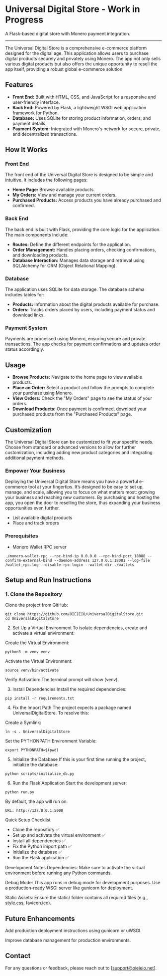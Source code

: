
# Universal Digital Store - Work in Progress

A Flask-based digital store with Monero payment integration.

---

The Universal Digital Store is a comprehensive e-commerce platform designed for the digital age. This application allows users to purchase digital products securely and privately using Monero. The app not only sells various digital products but also offers the unique opportunity to resell the app itself, providing a robust global e-commerce solution.

## Features

- **Front End:** Built with HTML, CSS, and JavaScript for a responsive and user-friendly interface.
- **Back End:** Powered by Flask, a lightweight WSGI web application framework for Python.
- **Database:** Uses SQLite for storing product information, orders, and payment details.
- **Payment System:** Integrated with Monero's network for secure, private, and decentralized transactions.

## How It Works

### Front End

The front end of the Universal Digital Store is designed to be simple and intuitive. It includes the following pages:

- **Home Page:** Browse available products.
- **My Orders:** View and manage your current orders.
- **Purchased Products:** Access products you have already purchased and confirmed.

### Back End

The back end is built with Flask, providing the core logic for the application. The main components include:

- **Routes:** Define the different endpoints for the application.
- **Order Management:** Handles placing orders, checking confirmations, and downloading products.
- **Database Interaction:** Manages data storage and retrieval using SQLAlchemy for ORM (Object Relational Mapping).

### Database

The application uses SQLite for data storage. The database schema includes tables for:

- **Products:** Information about the digital products available for purchase.
- **Orders:** Tracks orders placed by users, including payment status and download links.

### Payment System

Payments are processed using Monero, ensuring secure and private transactions. The app checks for payment confirmations and updates order status accordingly.

## Usage

- **Browse Products:** Navigate to the home page to view available products.
- **Place an Order:** Select a product and follow the prompts to complete your purchase using Monero.
- **View Orders:** Check the "My Orders" page to see the status of your orders.
- **Download Products:** Once payment is confirmed, download your purchased products from the "Purchased Products" page.

## Customization

The Universal Digital Store can be customized to fit your specific needs. Choose from standard or advanced versions to allow for further customization, including adding new product categories and integrating additional payment methods.

### Empower Your Business
Deploying the Universal Digital Store means you have a powerful e-commerce tool at your fingertips. It’s designed to be easy to set up, manage, and scale, allowing you to focus on what matters most: growing your business and reaching new customers. By purchasing and hosting the app, you open the door to reselling the store, thus expanding your business opportunities even further.

- List available digital products
- Place and track orders

### Prerequisites

- Monero Wallet RPC server

```./monero-wallet-rpc --rpc-bind-ip 0.0.0.0 --rpc-bind-port 18088 --confirm-external-bind --daemon-address 127.0.0.1:18081 --log-file /wallet_rpc.log --disable-rpc-login --wallet-dir ./wallets```

## **Setup and Run Instructions**

### **1. Clone the Repository**

Clone the project from GitHub:
```
git clone https://github.com/OIEIEIO/UniversalDigitalStore.git
cd UniversalDigitalStore
```

2. Set Up a Virtual Environment
To isolate dependencies, create and activate a virtual environment:

Create the Virtual Environment:

```
python3 -m venv venv
```
Activate the Virtual Environment:
```
source venv/bin/activate
```
Verify Activation: The terminal prompt will show (venv).

3. Install Dependencies
Install the required dependencies:
```
pip install -r requirements.txt
```

4. Fix the Import Path
The project expects a package named UniversalDigitalStore. To resolve this:

Create a Symlink:
```
ln -s . UniversalDigitalStore
```
Set the PYTHONPATH Environment Variable:
```
export PYTHONPATH=$(pwd)
```
5. Initialize the Database
If this is your first time running the project, initialize the database:
```
python scripts/initialize_db.py
```
6. Run the Flask Application
Start the development server:
```
python run.py
```
By default, the app will run on:
```
URL: http://127.0.0.1:5000
```
Quick Setup Checklist
- Clone the repository ✅
- Set up and activate the virtual environment ✅
- Install all dependencies ✅
- Fix the Python import path ✅
- Initialize the database ✅
- Run the Flask application ✅

  
Development Notes
Dependencies: Make sure to activate the virtual environment before running any Python commands.

Debug Mode: This app runs in debug mode for development purposes. Use a production-ready WSGI server like gunicorn for deployment.

Static Assets: Ensure the static/ folder contains all required files (e.g., style.css, favicon.ico).

## Future Enhancements

Add production deployment instructions using gunicorn or uWSGI.

Improve database management for production environments.


## Contact
For any questions or feedback, please reach out to [support@oieieio.net].
